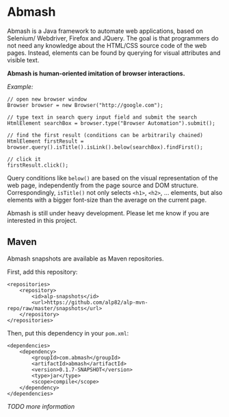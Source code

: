 Abmash
======
Abmash is a Java framework to automate web applications, based on Selenium/
Webdriver, Firefox and JQuery. The goal is that programmers do not need any
knowledge about the HTML/CSS source code of the web pages. Instead, elements
can be found by querying for visual attributes and visible text.

**Abmash is human-oriented imitation of browser interactions.**

*Example:*

	// open new browser window
	Browser browser = new Browser("http://google.com");
  
	// type text in search query input field and submit the search
	HtmlElement searchBox = browser.type("Browser Automation").submit();
  
	// find the first result (conditions can be arbitrarily chained)
	HtmlElement firstResult = browser.query().isTitle().isLink().below(searchBox).findFirst();
  
	// click it
	firstResult.click();

Query conditions like `below()` are based on the visual representation of the web
page, independently from the page source and DOM structure. Correspondingly,
`isTitle()` not only selects `<h1>`, `<h2>`, ... elements, but also elements with a
bigger font-size than the average on the current page.

Abmash is still under heavy development. Please let me know if you are interested in this project.

Maven
-----
Abmash snapshots are available as Maven repositories.

First, add this repository:

	<repositories>
		<repository>
			<id>alp-snapshots</id>
			<url>https://github.com/alp82/alp-mvn-repo/raw/master/snapshots</url>
		</repository>
	</repositories>

Then, put this dependency in your `pom.xml`:

	<dependencies>
		<dependency>
			<groupId>com.abmash</groupId>
			<artifactId>abmash</artifactId>
			<version>0.1.7-SNAPSHOT</version>
			<type>jar</type>
			<scope>compile</scope>
		</dependency>
	</dependencies>

*TODO more information*